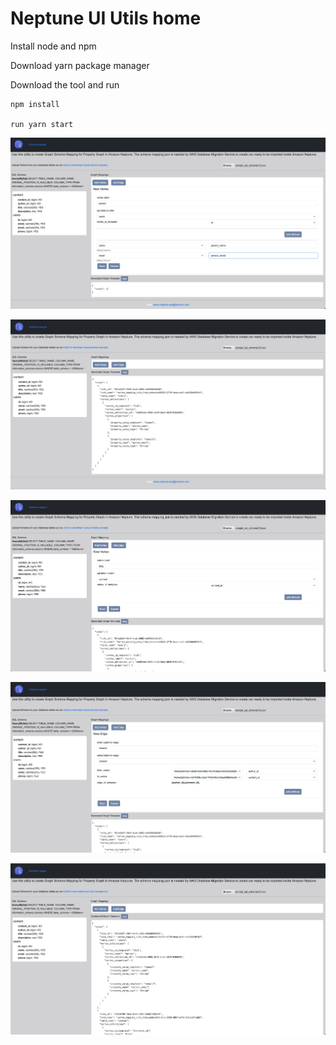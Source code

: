 # Neptune UI Utils home
Install node and npm

Download yarn package manager

Download the tool and run 

```
npm install

run yarn start

```


![](public/schemamapper1.png)

![](public/schemamapper2.png)

![](public/schemamapper3.png)

![](public/schemamapper4.png)

![](public/schemamapper5.png)


